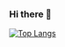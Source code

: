### Hi there 👋

[![Top Langs](https://github-readme-stats.vercel.app/api/top-langs/?username=NKSnap&layout=compact&theme=vision-friendly-dark)](https://github.com/anuraghazra/github-readme-stats)


<!--
**NKSnap/NKSnap** is a ✨ _special_ ✨ repository because its `README.md` (this file) appears on your GitHub profile.

Here are some ideas to get you started:

- 🔭 I’m currently working on ...
- 🌱 I’m currently learning ...
- 👯 I’m looking to collaborate on ...
- 🤔 I’m looking for help with ...
- 💬 Ask me about ...
- 📫 How to reach me: ...
- 😄 Pronouns: ...
- ⚡ Fun fact: ...
-->
